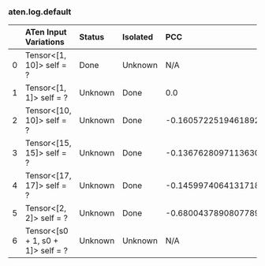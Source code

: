 ### aten.log.default
|    | ATen Input Variations             | Status   | Isolated   | PCC                  | Host   |
|---:|:----------------------------------|:---------|:-----------|:---------------------|:-------|
|  0 | Tensor<[1, 10]> self = ?          | Done     | Unknown    | N/A                  | N/A    |
|  1 | Tensor<[1, 1]> self = ?           | Unknown  | Done       | 0.0                  | 0      |
|  2 | Tensor<[10, 10]> self = ?         | Unknown  | Done       | -0.16057225194618927 | 0      |
|  3 | Tensor<[15, 15]> self = ?         | Unknown  | Done       | -0.13676280971136304 | 0      |
|  4 | Tensor<[17, 17]> self = ?         | Unknown  | Done       | -0.14599740641317183 | 0      |
|  5 | Tensor<[2, 2]> self = ?           | Unknown  | Done       | -0.6800437890807789  | 0      |
|  6 | Tensor<[s0 + 1, s0 + 1]> self = ? | Unknown  | Unknown    | N/A                  | N/A    |

